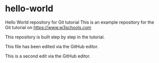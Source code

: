 # hello-world
Hello World repository for Git tutorial
This is an example repository for the Git tutorial on https://www.w3schools.com

This repository is built step by step in the tutorial. 

This file has been edited via the GitHub editor.

This is a second edit via the GitHub editor.

